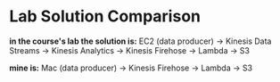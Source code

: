 # Lab Solution Comparison

__in the course's lab the solution is:__
EC2 (data producer) -> Kinesis Data Streams -> Kinesis Analytics -> Kinesis Firehose -> Lambda -> S3

__mine is:__
Mac (data producer) -> Kinesis Firehose -> Lambda -> S3
